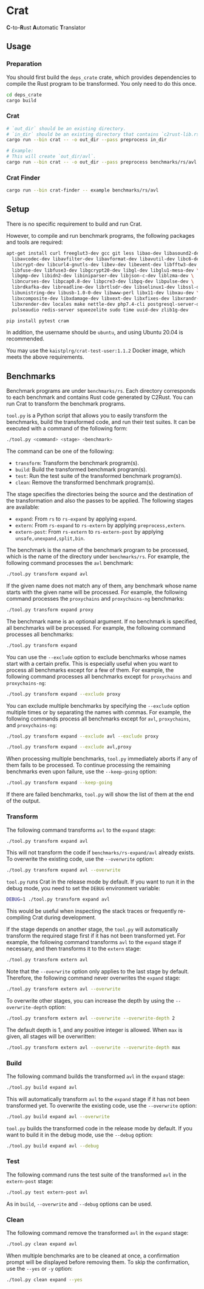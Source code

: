 # Crat

**C**-to-**R**ust **A**utomatic **T**ranslator

## Usage

### Preparation

You should first build the `deps_crate` crate, which provides dependencies to
compile the Rust program to be transformed. You only need to do this once.

```bash
cd deps_crate
cargo build
```

### Crat

```bash
# `out_dir` should be an existing directory.
# `in_dir` should be an existing directory that contains `c2rust-lib.rs`.
cargo run --bin crat -- -o out_dir --pass preprocess in_dir

# Example:
# This will create `out_dir/avl`.
cargo run --bin crat -- -o out_dir --pass preprocess benchmarks/rs/avl
```

### Crat Finder

```bash
cargo run --bin crat-finder -- example benchmarks/rs/avl
```

## Setup

There is no specific requirement to build and run Crat.

However, to compile and run benchmark programs, the following packages and tools
are required:

```bash
apt-get install curl freeglut3-dev gcc git less libao-dev libasound2-dev \
  libavcodec-dev libavfilter-dev libavformat-dev libavutil-dev libc6-dev \
  libcrypt-dev libcurl4-gnutls-dev libev-dev libevent-dev libfftw3-dev \
  libfuse-dev libfuse3-dev libgcrypt20-dev libgl-dev libglu1-mesa-dev \
  libgmp-dev libidn2-dev libiniparser-dev libjson-c-dev liblzma-dev \
  libncurses-dev libpcap0.8-dev libpcre3-dev libpq-dev libpulse-dev \
  librdkafka-dev libreadline-dev librtlsdr-dev libselinux1-dev libssl-dev \
  libunistring-dev libusb-1.0-0-dev libwww-perl libx11-dev libxau-dev \
  libxcomposite-dev libxdamage-dev libxext-dev libxfixes-dev libxrandr-dev \
  libxrender-dev locales make nettle-dev php7.4-cli postgresql-server-dev-12 \
  pulseaudio redis-server squeezelite sudo time uuid-dev zlib1g-dev
```

```bash
pip install pytest cram
```

In addition, the username should be `ubuntu`, and using Ubuntu 20.04 is
recommended.

You may use the `kaistplrg/crat-test-user:1.1.2` Docker image, which meets the
above requirements.

## Benchmarks

Benchmark programs are under `benchmarks/rs`. Each directory corresponds to each
benchmark and contains Rust code generated by C2Rust. You can run Crat to
transform the benchmark programs.

`tool.py` is a Python script that allows you to easily transform the benchmarks,
build the transformed code, and run their test suites. It can be executed with a
command of the following form:

```bash
./tool.py <command> <stage> <benchmark>
```

The command can be one of the following:

* `transform`: Transform the benchmark program(s).
* `build`: Build the transformed benchmark program(s).
* `test`: Run the test suite of the transformed benchmark program(s).
* `clean`: Remove the transformed benchmark program(s).

The stage specifies the directories being the source and the destination of the
transformation and also the passes to be applied. The following stages are
available:

* `expand`: From `rs` to `rs-expand` by applying `expand`.
* `extern`: From `rs-expand` to `rs-extern` by applying `preprocess,extern`.
* `extern-post`: From `rs-extern` to `rs-extern-post` by applying
  `unsafe,unexpand,split,bin`.

The benchmark is the name of the benchmark program to be processed, which is the
name of the directory under `benchmarks/rs`. For example, the following command
processes the `avl` benchmark:

```bash
./tool.py transform expand avl
```

If the given name does not match any of them, any benchmark whose name starts
with the given name will be processed. For example, the following command
processes the `proxychains` and `proxychains-ng` benchmarks:

```bash
./tool.py transform expand proxy
```

The benchmark name is an optional argument. If no benchmark is specified, all
benchmarks will be processed. For example, the following command processes all
benchmarks:

```bash
./tool.py transform expand
```

You can use the `--exclude` option to exclude benchmarks whose names start with
a certain prefix. This is especially useful when you want to process all
benchmarks except for a few of them. For example, the following command
processes all benchmarks except for `proxychains` and `proxychains-ng`:

```bash
./tool.py transform expand --exclude proxy
```

You can exclude multiple benchmarks by specifying the `--exclude` option
multiple times or by separating the names with commas. For example, the
following commands process all benchmarks except for `avl`, `proxychains`, and
`proxychains-ng`:

```bash
./tool.py transform expand --exclude avl --exclude proxy
```

```bash
./tool.py transform expand --exclude avl,proxy
```

When processing multiple benchmarks, `tool.py` immediately aborts if any of them
fails to be processed. To continue processing the remaining benchmarks even upon
failure, use the `--keep-going` option:

```bash
./tool.py transform expand --keep-going
```

If there are failed benchmarks, `tool.py` will show the list of them at the end
of the output.

### Transform

The following command transforms `avl` to the `expand` stage:

```bash
./tool.py transform expand avl
```

This will not transform the code if `benchmarks/rs-expand/avl` already exists.
To overwrite the existing code, use the `--overwrite` option:

```bash
./tool.py transform expand avl --overwrite
```

`tool.py` runs Crat in the release mode by default. If you want to run it in the
debug mode, you need to set the `DEBUG` environment variable:

```bash
DEBUG=1 ./tool.py transform expand avl
```

This would be useful when inspecting the stack traces or frequently re-compiling
Crat during development.

If the stage depends on another stage, the `tool.py` will automatically
transform the required stage first if it has not been transformed yet. For
example, the following command transforms `avl` to the `expand` stage if
necessary, and then transforms it to the `extern` stage:

```bash
./tool.py transform extern avl
```

Note that the `--overwrite` option only applies to the last stage by default.
Therefore, the following command never overwrites the `expand` stage:

```bash
./tool.py transform extern avl --overwrite
```

To overwrite other stages, you can increase the depth by using the
`--overwrite-depth` option:

```bash
./tool.py transform extern avl --overwrite --overwrite-depth 2
```

The default depth is 1, and any positive integer is allowed. When `max` is
given, all stages will be overwritten:

```bash
./tool.py transform extern avl --overwrite --overwrite-depth max
```

### Build

The following command builds the transformed `avl` in the `expand` stage:

```bash
./tool.py build expand avl
```

This will automatically transform `avl` to the `expand` stage if it has not
been transformed yet. To overwrite the existing code, use the `--overwrite`
option:

```bash
./tool.py build expand avl --overwrite
```

`tool.py` builds the transformed code in the release mode by default. If you
want to build it in the debug mode, use the `--debug` option:

```bash
./tool.py build expand avl --debug
```

### Test

The following command runs the test suite of the transformed `avl` in the
`extern-post` stage:

```bash
./tool.py test extern-post avl
```

As in `build`, `--overwrite` and `--debug` options can be used.

### Clean

The following command remove the transformed `avl` in the `expand` stage:

```bash
./tool.py clean expand avl
```

When multiple benchmarks are to be cleaned at once, a confirmation prompt will
be displayed before removing them. To skip the confirmation, use the `--yes` or
`-y` option:

```bash
./tool.py clean expand --yes
```
